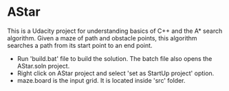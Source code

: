 # AStar

This is a Udacity project for understanding basics of C++ and the A* search algorithm. Given a maze of path and obstacle points, this algorithm searches a path from its start point to an end point.

- Run 'build.bat' file to build the solution. The batch file also opens the AStar.soln project.
- Right click on AStar project and select 'set as StartUp project' option.
- maze.board is the input grid. It is located inside 'src' folder.
